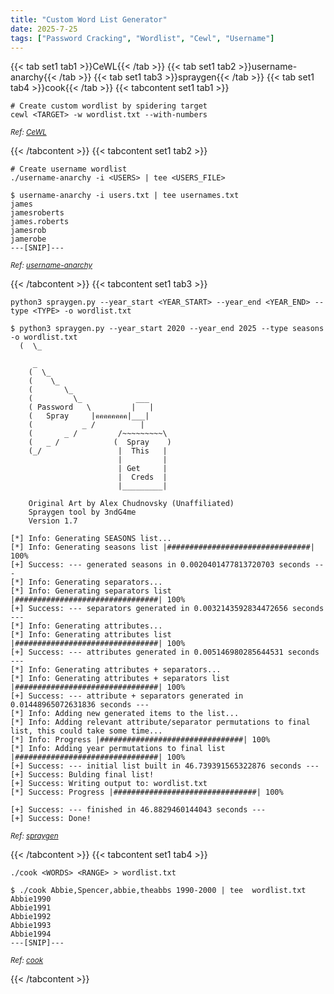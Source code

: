 ```yaml
---
title: "Custom Word List Generator"
date: 2025-7-25
tags: ["Password Cracking", "Wordlist", "Cewl", "Username"]
---
```


{{< tab set1 tab1 >}}CeWL{{< /tab >}}
{{< tab set1 tab2 >}}username-anarchy{{< /tab >}}
{{< tab set1 tab3 >}}spraygen{{< /tab >}}
{{< tab set1 tab4 >}}cook{{< /tab >}}
{{< tabcontent set1 tab1 >}}

```console
# Create custom wordlist by spidering target
cewl <TARGET> -w wordlist.txt --with-numbers
```

<small>*Ref: [CeWL](https://github.com/digininja/CeWL)*</small>

{{< /tabcontent >}}
{{< tabcontent set1 tab2 >}}

```console
# Create username wordlist
./username-anarchy -i <USERS> | tee <USERS_FILE>
```

```console {class="sample-code"}
$ username-anarchy -i users.txt | tee usernames.txt
james
jamesroberts
james.roberts
jamesrob
jamerobe
---[SNIP]---
```

<small>*Ref: [username-anarchy](https://github.com/urbanadventurer/username-anarchy)*</small>

{{< /tabcontent >}}
{{< tabcontent set1 tab3 >}}

```console
python3 spraygen.py --year_start <YEAR_START> --year_end <YEAR_END> --type <TYPE> -o wordlist.txt
```

```console {class="sample-code"}
$ python3 spraygen.py --year_start 2020 --year_end 2025 --type seasons -o wordlist.txt
  (  \_

     _
    (  \_
    (    \_
    (       \_  
    (         \_            ___
    ( Password   \         |   |
    (   Spray     |คคคคคคคค|___|
    (           _ /          |
    (       _ /         /~~~~~~~~~\
    (   _ /            (  Spray    )
    (_/                 |  This   |
                        |         |
                        | Get     |
                        |  Creds  |
                        |_________|

    Original Art by Alex Chudnovsky (Unaffiliated)
    Spraygen tool by 3ndG4me
    Version 1.7
    
[*] Info: Generating SEASONS list...
[*] Info: Generating seasons list |################################| 100%
[+] Success: --- generated seasons in 0.0020401477813720703 seconds ---
[*] Info: Generating separators...
[*] Info: Generating separators list |################################| 100%
[+] Success: --- separators generated in 0.0032143592834472656 seconds ---
[*] Info: Generating attributes...
[*] Info: Generating attributes list |################################| 100%
[+] Success: --- attributes generated in 0.005146980285644531 seconds ---
[*] Info: Generating attributes + separators...
[*] Info: Generating attributes + separators list |################################| 100%
[+] Success: --- attribute + separators generated in 0.01448965072631836 seconds ---
[*] Info: Adding new generated items to the list...
[*] Info: Adding relevant attribute/separator permutations to final list, this could take some time...
[*] Info: Progress |################################| 100%
[*] Info: Adding year permutations to final list |################################| 100%
[+] Success: --- initial list built in 46.739391565322876 seconds ---
[+] Success: Bulding final list!
[+] Success: Writing output to: wordlist.txt
[*] Success: Progress |################################| 100%

[+] Success: --- finished in 46.8829460144043 seconds ---
[+] Success: Done!
```

<small>*Ref: [spraygen](https://github.com/3ndG4me/spraygen)*</small>

{{< /tabcontent >}}
{{< tabcontent set1 tab4 >}}

```console
./cook <WORDS> <RANGE> > wordlist.txt
```

```console {class="sample-code"}
$ ./cook Abbie,Spencer,abbie,theabbs 1990-2000 | tee  wordlist.txt
Abbie1990
Abbie1991
Abbie1992
Abbie1993
Abbie1994
---[SNIP]---
```

<small>*Ref: [cook](https://github.com/glitchedgitz/cook)*</small>

{{< /tabcontent >}}